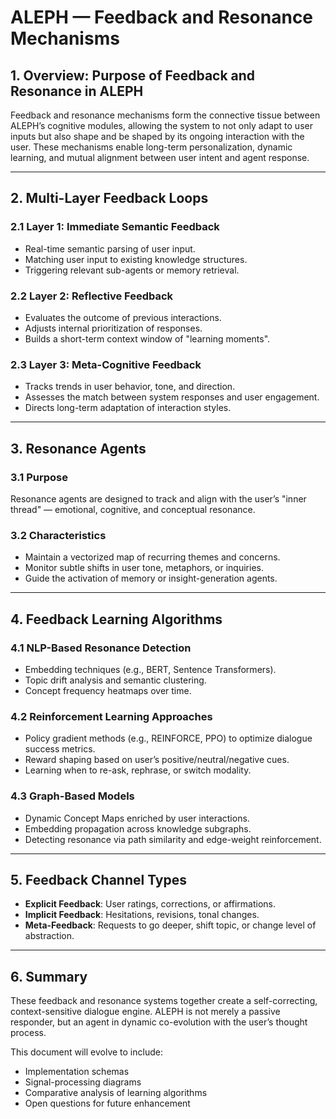 
# ALEPH — Feedback and Resonance Mechanisms

## 1. Overview: Purpose of Feedback and Resonance in ALEPH

Feedback and resonance mechanisms form the connective tissue between ALEPH’s cognitive modules, allowing the system to not only adapt to user inputs but also shape and be shaped by its ongoing interaction with the user. These mechanisms enable long-term personalization, dynamic learning, and mutual alignment between user intent and agent response.

---

## 2. Multi-Layer Feedback Loops

### 2.1 Layer 1: Immediate Semantic Feedback
- Real-time semantic parsing of user input.
- Matching user input to existing knowledge structures.
- Triggering relevant sub-agents or memory retrieval.

### 2.2 Layer 2: Reflective Feedback
- Evaluates the outcome of previous interactions.
- Adjusts internal prioritization of responses.
- Builds a short-term context window of "learning moments".

### 2.3 Layer 3: Meta-Cognitive Feedback
- Tracks trends in user behavior, tone, and direction.
- Assesses the match between system responses and user engagement.
- Directs long-term adaptation of interaction styles.

---

## 3. Resonance Agents

### 3.1 Purpose
Resonance agents are designed to track and align with the user’s "inner thread" — emotional, cognitive, and conceptual resonance.

### 3.2 Characteristics
- Maintain a vectorized map of recurring themes and concerns.
- Monitor subtle shifts in user tone, metaphors, or inquiries.
- Guide the activation of memory or insight-generation agents.

---

## 4. Feedback Learning Algorithms

### 4.1 NLP-Based Resonance Detection
- Embedding techniques (e.g., BERT, Sentence Transformers).
- Topic drift analysis and semantic clustering.
- Concept frequency heatmaps over time.

### 4.2 Reinforcement Learning Approaches
- Policy gradient methods (e.g., REINFORCE, PPO) to optimize dialogue success metrics.
- Reward shaping based on user’s positive/neutral/negative cues.
- Learning when to re-ask, rephrase, or switch modality.

### 4.3 Graph-Based Models
- Dynamic Concept Maps enriched by user interactions.
- Embedding propagation across knowledge subgraphs.
- Detecting resonance via path similarity and edge-weight reinforcement.

---

## 5. Feedback Channel Types

- **Explicit Feedback**: User ratings, corrections, or affirmations.
- **Implicit Feedback**: Hesitations, revisions, tonal changes.
- **Meta-Feedback**: Requests to go deeper, shift topic, or change level of abstraction.

---

## 6. Summary

These feedback and resonance systems together create a self-correcting, context-sensitive dialogue engine. ALEPH is not merely a passive responder, but an agent in dynamic co-evolution with the user’s thought process.

This document will evolve to include:
- Implementation schemas
- Signal-processing diagrams
- Comparative analysis of learning algorithms
- Open questions for future enhancement
